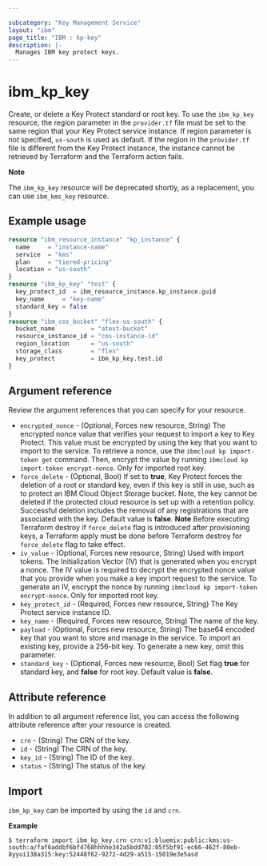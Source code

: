 ```yaml
---

subcategory: "Key Management Service"
layout: "ibm"
page_title: "IBM : kp-key"
description: |-
  Manages IBM key protect keys.
---
```


# ibm_kp_key

Create, or delete a Key Protect standard or root key. To use the `ibm_kp_key` resource, the region parameter in the `provider.tf` file must be set to the same region that your Key Protect service instance. If region parameter is not specified, `us-south` is used as default. If the region in the `provider.tf` file is different from the Key Protect instance, the instance cannot be retrieved by  Terraform and the  Terraform action fails. 

**Note**

The `ibm_kp_key` resource will be deprecated shortly, as a replacement, you can use `ibm_kms_key` resource.


## Example usage

```terraform
resource "ibm_resource_instance" "kp_instance" {
  name     = "instance-name"
  service  = "kms"
  plan     = "tiered-pricing"
  location = "us-south"
}
resource "ibm_kp_key" "test" {
  key_protect_id  = ibm_resource_instance.kp_instance.guid
  key_name     = "key-name"
  standard_key = false
}
resource "ibm_cos_bucket" "flex-us-south" {
  bucket_name          = "atest-bucket"
  resource_instance_id = "cos-instance-id"
  region_location      = "us-south"
  storage_class        = "flex"
  key_protect          = ibm_kp_key.test.id
}
```
## Argument reference
Review the argument references that you can specify for your resource. 

- `encrypted_nonce` - (Optional, Forces new resource, String) The encrypted nonce value that verifies your request to import a key to Key Protect. This value must be encrypted by using the key that you want to import to the service. To retrieve a nonce, use the `ibmcloud kp import-token get` command. Then, encrypt the value by running `ibmcloud kp import-token encrypt-nonce`. Only for imported root key.
- `force_delete` - (Optional, Bool) If set to **true**, Key Protect forces the deletion of a root or standard key, even if this key is still in use, such as to protect an IBM Cloud Object Storage bucket. Note, the key cannot be deleted if the protected cloud resource is set up with a retention policy. Successful deletion includes the removal of any registrations that are associated with the key. Default value is **false**. **Note** Before executing Terraform destroy if `force_delete` flag is introduced after provisioning keys, a Terraform apply must be done before Terraform destroy for `force_delete` flag to take effect.
- `iv_value` - (Optional, Forces new resource, String)  Used with import tokens. The Initialization Vector (IV) that is generated when you encrypt a nonce. The IV value is required to decrypt the encrypted nonce value that you provide when you make a key import request to the service. To generate an IV, encrypt the nonce by running `ibmcloud kp import-token encrypt-nonce`. Only for imported root key.
- `key_protect_id` - (Required, Forces new resource, String) The Key Protect service instance ID.
- `key_name` - (Required, Forces new resource, String) The name of the key.
- `payload` - (Optional, Forces new resource, String) The base64 encoded key that you want to store and manage in the service. To import an existing key, provide a 256-bit key. To generate a new key, omit this parameter.
- `standard_key` - (Optional, Forces new resource, Bool) Set flag **true** for standard key, and **false** for root key. Default value is **false**.

## Attribute reference
In addition to all argument reference list, you can access the following attribute reference after your resource is created.

- `crn` - (String) The CRN of the key.
- `id` - (String) The CRN of the key.
- `key_id` - (String) The ID of the key.
- `status` - (String) The status of the key.

## Import
`ibm_kp_key` can be imported by using the `id` and `crn`.

**Example**

```
$ terraform import ibm_kp_key.crn crn:v1:bluemix:public:kms:us-south:a/faf6addbf6bf4768hhhhe342a5bdd702:05f5bf91-ec66-462f-80eb-8yyui138a315:key:52448f62-9272-4d29-a515-15019e3e5asd
```
